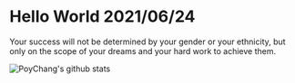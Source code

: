 # Hello World 2021/06/24

Your success will not be determined by your gender or your ethnicity, but only on the scope of your dreams and your hard work to achieve them.

![PoyChang's github stats](https://github-readme-stats.vercel.app/api?username=poychang&show_icons=true&theme=dracula)
